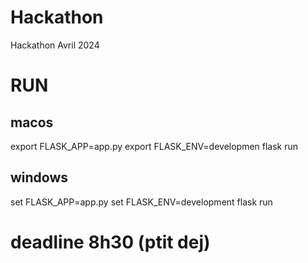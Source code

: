 # Hackathon
Hackathon Avril 2024


# RUN
## macos
export FLASK_APP=app.py
export FLASK_ENV=developmen
flask run
## windows
set FLASK_APP=app.py
set FLASK_ENV=development
flask run

# deadline 8h30 (ptit dej) 